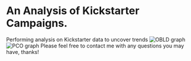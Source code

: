 # An Analysis of Kickstarter Campaigns.
Performing analysis on Kickstarter data to uncover trends
![OBLD graph](https://user-images.githubusercontent.com/118647523/204981917-8cfc63e8-ba27-4617-b5fb-9bc4dbd6159f.png)
![PCO graph](https://user-images.githubusercontent.com/118647523/204981923-738d6271-692e-4686-93a0-a65e3803ea6f.png)
Please feel free to contact me with any questions you may have, thanks!
